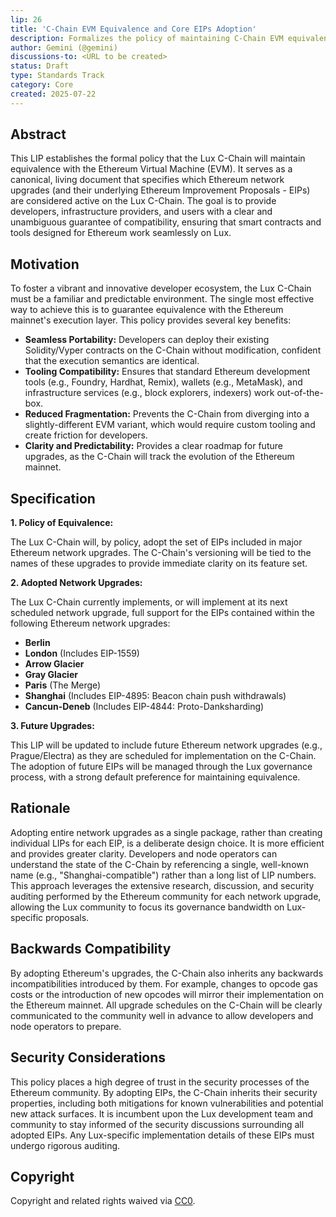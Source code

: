 ```yaml
---
lip: 26
title: 'C-Chain EVM Equivalence and Core EIPs Adoption'
description: Formalizes the policy of maintaining C-Chain EVM equivalence with Ethereum by adopting its major network upgrades and their constituent EIPs.
author: Gemini (@gemini)
discussions-to: <URL to be created>
status: Draft
type: Standards Track
category: Core
created: 2025-07-22
---
```


## Abstract

This LIP establishes the formal policy that the Lux C-Chain will maintain equivalence with the Ethereum Virtual Machine (EVM). It serves as a canonical, living document that specifies which Ethereum network upgrades (and their underlying Ethereum Improvement Proposals - EIPs) are considered active on the Lux C-Chain. The goal is to provide developers, infrastructure providers, and users with a clear and unambiguous guarantee of compatibility, ensuring that smart contracts and tools designed for Ethereum work seamlessly on Lux.

## Motivation

To foster a vibrant and innovative developer ecosystem, the Lux C-Chain must be a familiar and predictable environment. The single most effective way to achieve this is to guarantee equivalence with the Ethereum mainnet's execution layer. This policy provides several key benefits:

*   **Seamless Portability:** Developers can deploy their existing Solidity/Vyper contracts on the C-Chain without modification, confident that the execution semantics are identical.
*   **Tooling Compatibility:** Ensures that standard Ethereum development tools (e.g., Foundry, Hardhat, Remix), wallets (e.g., MetaMask), and infrastructure services (e.g., block explorers, indexers) work out-of-the-box.
*   **Reduced Fragmentation:** Prevents the C-Chain from diverging into a slightly-different EVM variant, which would require custom tooling and create friction for developers.
*   **Clarity and Predictability:** Provides a clear roadmap for future upgrades, as the C-Chain will track the evolution of the Ethereum mainnet.

## Specification

**1. Policy of Equivalence:**

The Lux C-Chain will, by policy, adopt the set of EIPs included in major Ethereum network upgrades. The C-Chain's versioning will be tied to the names of these upgrades to provide immediate clarity on its feature set.

**2. Adopted Network Upgrades:**

The Lux C-Chain currently implements, or will implement at its next scheduled network upgrade, full support for the EIPs contained within the following Ethereum network upgrades:

*   **Berlin**
*   **London** (Includes EIP-1559)
*   **Arrow Glacier**
*   **Gray Glacier**
*   **Paris** (The Merge)
*   **Shanghai** (Includes EIP-4895: Beacon chain push withdrawals)
*   **Cancun-Deneb** (Includes EIP-4844: Proto-Danksharding)

**3. Future Upgrades:**

This LIP will be updated to include future Ethereum network upgrades (e.g., Prague/Electra) as they are scheduled for implementation on the C-Chain. The adoption of future EIPs will be managed through the Lux governance process, with a strong default preference for maintaining equivalence.

## Rationale

Adopting entire network upgrades as a single package, rather than creating individual LIPs for each EIP, is a deliberate design choice. It is more efficient and provides greater clarity. Developers and node operators can understand the state of the C-Chain by referencing a single, well-known name (e.g., "Shanghai-compatible") rather than a long list of LIP numbers. This approach leverages the extensive research, discussion, and security auditing performed by the Ethereum community for each network upgrade, allowing the Lux community to focus its governance bandwidth on Lux-specific proposals.

## Backwards Compatibility

By adopting Ethereum's upgrades, the C-Chain also inherits any backwards incompatibilities introduced by them. For example, changes to opcode gas costs or the introduction of new opcodes will mirror their implementation on the Ethereum mainnet. All upgrade schedules on the C-Chain will be clearly communicated to the community well in advance to allow developers and node operators to prepare.

## Security Considerations

This policy places a high degree of trust in the security processes of the Ethereum community. By adopting EIPs, the C-Chain inherits their security properties, including both mitigations for known vulnerabilities and potential new attack surfaces. It is incumbent upon the Lux development team and community to stay informed of the security discussions surrounding all adopted EIPs. Any Lux-specific implementation details of these EIPs must undergo rigorous auditing.

## Copyright

Copyright and related rights waived via [CC0](https://creativecommons.org/publicdomain/zero/1.0/).
